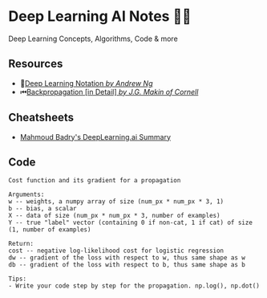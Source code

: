 # Deep Learning AI Notes 👩‍🔬
Deep Learning Concepts, Algorithms, Code &amp; more

## Resources
* 📝[Deep Learning Notation *by Andrew Ng*](/resources/deep-learning-notation.pdf)
* ⏮[Backpropagation \[in Detail\] *by J.G. Makin of Cornell*](/resources/backpropagation.pdf)

## Cheatsheets 
* [Mahmoud Badry's DeepLearning.ai Summary](https://github.com/mbadry1/DeepLearning.ai-Summary)

## Code

    Cost function and its gradient for a propagation

    Arguments:
    w -- weights, a numpy array of size (num_px * num_px * 3, 1)
    b -- bias, a scalar
    X -- data of size (num_px * num_px * 3, number of examples)
    Y -- true "label" vector (containing 0 if non-cat, 1 if cat) of size (1, number of examples)

    Return:
    cost -- negative log-likelihood cost for logistic regression
    dw -- gradient of the loss with respect to w, thus same shape as w
    db -- gradient of the loss with respect to b, thus same shape as b
    
    Tips:
    - Write your code step by step for the propagation. np.log(), np.dot()
